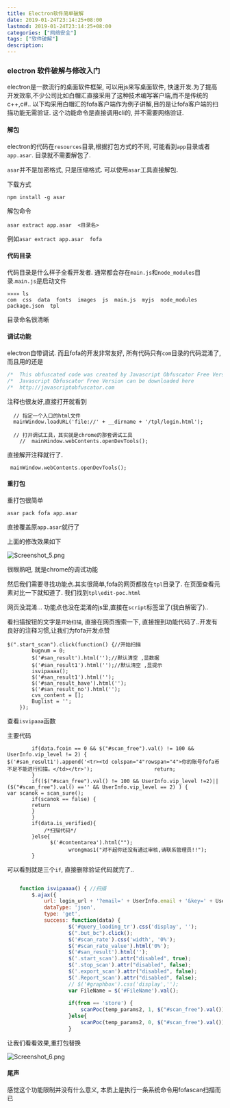 ```yaml
---
title: Electron软件简单破解
date: 2019-01-24T23:14:25+08:00
lastmod: 2019-01-24T23:14:25+08:00
categories: ["网络安全"]
tags: ["软件破解"]
description:
---
```


### electron 软件破解与修改入门



electron是一款流行的桌面软件框架, 可以用js来写桌面软件, 快速开发.为了提高开发效率,不少公司比如白帽汇直接采用了这种技术编写客户端,而不是传统的c++,c#.. 以下均采用白帽汇的fofa客户端作为例子讲解,目的是让fofa客户端的扫描功能无需验证. 这个功能命令是直接调用cli的, 并不需要网络验证.



#### 解包

electron的代码在`resources`目录,根据打包方式的不同, 可能看到`app`目录或者`app.asar`. 目录就不需要解包了. 

`asar`并不是加密格式, 只是压缩格式. 可以使用`asar`工具直接解包.

下载方式

`npm install -g asar`

解包命令

`asar extract app.asar  <目录名>`

例如`asar extract app.asar  fofa`



#### 代码目录

代码目录是什么样子全看开发者. 通常都会存在`main.js`和`node_modules`目录.`main.js`是启动文件

```
»»»» ls                                                                       
com  css  data  fonts  images  js  main.js  myjs  node_modules  package.json  tpl
```

目录命名很清晰



#### 调试功能

electron自带调试. 而且fofa的开发非常友好, 所有代码只有`com`目录的代码混淆了, 而且用的还是

```javascript
/*  This obfuscated code was created by Javascript Obfuscator Free Version.*/
/*  Javascript Obfuscator Free Version can be downloaded here              */
/*  http://javascriptobfuscator.com                                        */
```

注释也很友好,直接打开就看到

```
  // 指定一个入口的html文件
  mainWindow.loadURL('file://' + __dirname + '/tpl/login.html');

  // 打开调试工具，其实就是chrome的那套调试工具
    //  mainWindow.webContents.openDevTools();
```



直接解开注释就行了.

` mainWindow.webContents.openDevTools();` 



#### 重打包

重打包很简单

`asar pack fofa app.asar`

直接覆盖原`app.asar`就行了

上面的修改效果如下

![Screenshot_5.png](https://i.loli.net/2019/01/25/5c4b21a447162.png)



很眼熟吧, 就是chrome的调试功能

然后我们需要寻找功能点.其实很简单,fofa的网页都放在`tpl`目录了. 在页面查看元素对比一下就知道了.  我们找到`tpl\edit-poc.html`

网页没混淆... 功能点也没在混淆的js里,直接在`script`标签里了(我白解密了)..

看扫描按钮的文字是`开始扫描`, 直接在网页搜索一下, 直接搜到功能代码了..开发有良好的注释习惯,让我们为fofa开发点赞

```
$(".start_scan").click(function() {//开始扫描
		bugnum = 0;
		$('#san_result').html('');//默认清空 ,显数据
		$('#san_result1').html('');//默认清空 ,显提示
		isvipaaaa();
		$('#san_result1').html('');
		$('#san_result_have').html('');
		$('#san_result_no').html('');
		cvs_content = [];
	    Buglist = '';
	});
```



查看`isvipaaa`函数

主要代码

```
        if(data.fcoin == 0 && $("#scan_free").val() != 100 && UserInfo.vip_level != 2) {                                    $('#san_result1').append('<tr><td colspan="4"rowspan="4">你的账号fofa币不足不能进行扫描。</td></tr>');                    return;                
        }                
        if(($("#scan_free").val() != 100 && UserInfo.vip_level !=2)||($("#scan_free").val() =='' && UserInfo.vip_level == 2) ) {                    var scanok = scan_sure();                   
        if(scanok == false) {    
        return         
        }               
        }
        if(data.is_verified){
            /*扫描代码*/
        }else{
              $('#contentarea').html("");
                    wrongmas1("对不起你还没有通过审核,请联系管理员!!");
        }
```

可以看到就是三个`if`, 直接删除验证代码就完了..

```javascript

	function isvipaaaa() { //扫描
		$.ajax({
			url: login_url + '?email=' + UserInfo.email + '&key=' + UserInfo.key,
			dataType: 'json',
			type: 'get',
			success: function(data) {
					$('#query_loading_tr').css('display', '');
					$(".but_bc").click();
					$('#scan_rate').css('width', '0%');
					$('#scan_rate_value').html('0%');
					$('#san_result').html('');
					$('.start_scan').attr("disabled", true);
					$('.stop_scan').attr("disabled", false);
					$('.export_scan').attr("disabled", false);
					$('.Report_scan').attr("disabled", false);
					// $('#graphbox').css('display','');
					var FileName = $('#FileName').val();
					
					if(from == 'store') {
						scanPoc(temp_params2, 1, $("#scan_free").val());
					}else{
						scanPoc(temp_params2, 0, $("#scan_free").val());
					}
```



让我们看看效果,重打包替换

![Screenshot_6.png](https://i.loli.net/2019/01/25/5c4b2518939b5.png)





#### 尾声

感觉这个功能限制并没有什么意义, 本质上是执行一条系统命令用fofascan扫描而已
